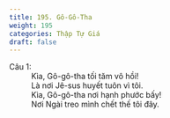 ```yaml
---
title: 195. Gô-Gô-Tha
weight: 195
categories: Thập Tự Giá
draft: false
---
```

<dl><dt>Câu 1:</dt><dd data-verse="1">Kìa, Gô-gô-tha tối tăm vô hồi! <br/>Là nơi Jê-sus huyết tuôn vì tôi. <br/>Kìa, Gô-gô-tha nơi hạnh phước bấy! <br/>Nơi Ngài treo mình chết thế tôi đây. </dd></dl>